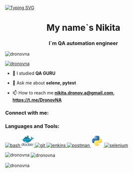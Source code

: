 [![Typing SVG](https://readme-typing-svg.herokuapp.com?color=%2336BCF7&lines=Hi+there)](https://git.io/typing-svg)
<h1 align="center">My name`s Nikita</h1>
<h3 align="center">I`m QA automation engineer</h3>

<p align="left"> <img src="https://komarev.com/ghpvc/?username=dronovna&label=Profile%20views&color=0e75b6&style=flat" alt="dronovna" /> </p>

<p align="left"> <a href="https://github.com/ryo-ma/github-profile-trophy"><img src="https://github-profile-trophy.vercel.app/?username=dronovna" alt="dronovna" /></a> </p>

- 🌱 I studied **QA GURU**

- 💬 Ask me about **selene, pytest**

- 📫 How to reach me **nikita.dronov.a@gmail.com, https://t.me/DronovNA**

<h3 align="left">Connect with me:</h3>
<p align="left">
</p>

<h3 align="left">Languages and Tools:</h3>
<p align="left"> <a href="https://www.gnu.org/software/bash/" target="_blank" rel="noreferrer"> <img src="https://www.vectorlogo.zone/logos/gnu_bash/gnu_bash-icon.svg" alt="bash" width="40" height="40"/> </a> <a href="https://www.docker.com/" target="_blank" rel="noreferrer"> <img src="https://raw.githubusercontent.com/devicons/devicon/master/icons/docker/docker-original-wordmark.svg" alt="docker" width="40" height="40"/> </a> <a href="https://git-scm.com/" target="_blank" rel="noreferrer"> <img src="https://www.vectorlogo.zone/logos/git-scm/git-scm-icon.svg" alt="git" width="40" height="40"/> </a> <a href="https://www.jenkins.io" target="_blank" rel="noreferrer"> <img src="https://www.vectorlogo.zone/logos/jenkins/jenkins-icon.svg" alt="jenkins" width="40" height="40"/> </a> <a href="https://postman.com" target="_blank" rel="noreferrer"> <img src="https://www.vectorlogo.zone/logos/getpostman/getpostman-icon.svg" alt="postman" width="40" height="40"/> </a> <a href="https://www.python.org" target="_blank" rel="noreferrer"> <img src="https://raw.githubusercontent.com/devicons/devicon/master/icons/python/python-original.svg" alt="python" width="40" height="40"/> </a> <a href="https://www.selenium.dev" target="_blank" rel="noreferrer"> <img src="https://raw.githubusercontent.com/detain/svg-logos/780f25886640cef088af994181646db2f6b1a3f8/svg/selenium-logo.svg" alt="selenium" width="40" height="40"/> </a> </p>

<p><img align="left" src="https://github-readme-stats.vercel.app/api/top-langs?username=dronovna&show_icons=true&locale=en&layout=compact" alt="dronovna" /></p>

<p>&nbsp;<img align="center" src="https://github-readme-stats.vercel.app/api?username=dronovna&show_icons=true&locale=en" alt="dronovna" /></p>

<p><img align="center" src="https://github-readme-streak-stats.herokuapp.com/?user=dronovna&" alt="dronovna" /></p>
